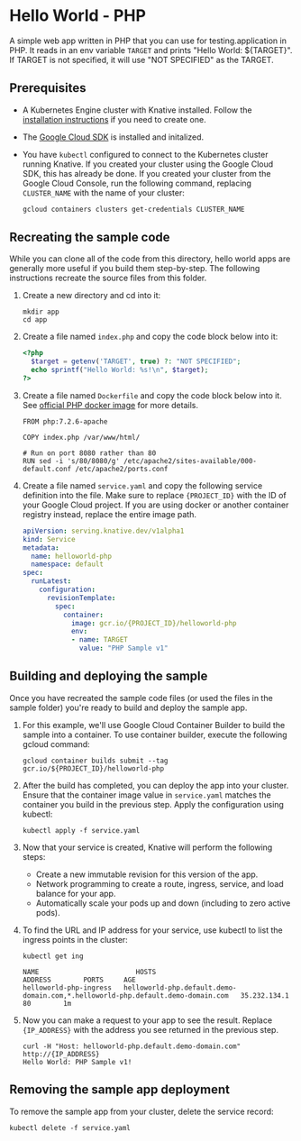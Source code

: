 # Hello World - PHP

A simple web app written in PHP that you can use for testing.application in PHP.
It reads in an env variable `TARGET` and prints "Hello World: ${TARGET}". If
TARGET is not specified, it will use "NOT SPECIFIED" as the TARGET.

## Prerequisites

* A Kubernetes Engine cluster with Knative installed. Follow the
[installation instructions](https://github.com/knative/install/) if you need to create one.
* The [Google Cloud SDK](https://cloud.google.com/sdk/docs/) is installed and initalized.
* You have `kubectl` configured to connect to the Kubernetes cluster running Knative. If you created your cluster using the Google Cloud SDK, this has already be done. If you created your cluster from the Google Cloud Console, run the following command, replacing `CLUSTER_NAME` with the name of your cluster:

    ```bash
    gcloud containers clusters get-credentials CLUSTER_NAME
    ```

## Recreating the sample code

While you can clone all of the code from this directory, hello world
apps are generally more useful if you build them step-by-step. The 
following instructions recreate the source files from this folder.

1. Create a new directory and cd into it:
    ````shell
    mkdir app
    cd app
    ````
1. Create a file named `index.php` and copy the code block below into it:

    ```php
    <?php
      $target = getenv('TARGET', true) ?: "NOT SPECIFIED";
      echo sprintf("Hello World: %s!\n", $target);
    ?>
    ```

1. Create a file named `Dockerfile` and copy the code block below into it. 
See [official PHP docker image](https://hub.docker.com/_/php/) for more details.

    ```docker
    FROM php:7.2.6-apache

    COPY index.php /var/www/html/

    # Run on port 8080 rather than 80
    RUN sed -i 's/80/8080/g' /etc/apache2/sites-available/000-default.conf /etc/apache2/ports.conf
    ```

1. Create a file named `service.yaml` and copy the following service definition into the file. 
Make sure to replace `{PROJECT_ID}` with the ID of your Google Cloud project. 
If you are using docker or another container registry instead, replace the entire image path.

    ```yaml
    apiVersion: serving.knative.dev/v1alpha1
    kind: Service
    metadata:
      name: helloworld-php
      namespace: default
    spec:
      runLatest:
        configuration:
          revisionTemplate:
            spec:
              container:
                image: gcr.io/{PROJECT_ID}/helloworld-php
                env:
                - name: TARGET
                  value: "PHP Sample v1"
    ```

## Building and deploying the sample

Once you have recreated the sample code files (or used the files in the sample folder) 
you're ready to build and deploy the sample app.

1. For this example, we'll use Google Cloud Container Builder to build the sample into a container. 
To use container builder, execute the following gcloud command:

    ```shell
    gcloud container builds submit --tag gcr.io/${PROJECT_ID}/helloworld-php
    ```

1. After the build has completed, you can deploy the app into your cluster. 
Ensure that the container image value in `service.yaml` matches the container
you build in the previous step. Apply the configuration using kubectl:

    ```shell
    kubectl apply -f service.yaml
    ```

1. Now that your service is created, Knative will perform the following steps:
   * Create a new immutable revision for this version of the app.
   * Network programming to create a route, ingress, service, and load balance for your app.
   * Automatically scale your pods up and down (including to zero active pods).

1. To find the URL and IP address for your service, use kubectl to list the ingress points in the cluster:

    ```shell
    kubectl get ing

    NAME                        HOSTS                                                                                   ADDRESS        PORTS     AGE
    helloworld-php-ingress   helloworld-php.default.demo-domain.com,*.helloworld-php.default.demo-domain.com   35.232.134.1   80        1m
    ```

1. Now you can make a request to your app to see the result. Replace `{IP_ADDRESS}` 
with the address you see returned in the previous step.

    ```shell
    curl -H "Host: helloworld-php.default.demo-domain.com" http://{IP_ADDRESS}
    Hello World: PHP Sample v1!
    ```

## Removing the sample app deployment

To remove the sample app from your cluster, delete the service record:

```shell
kubectl delete -f service.yaml
```
